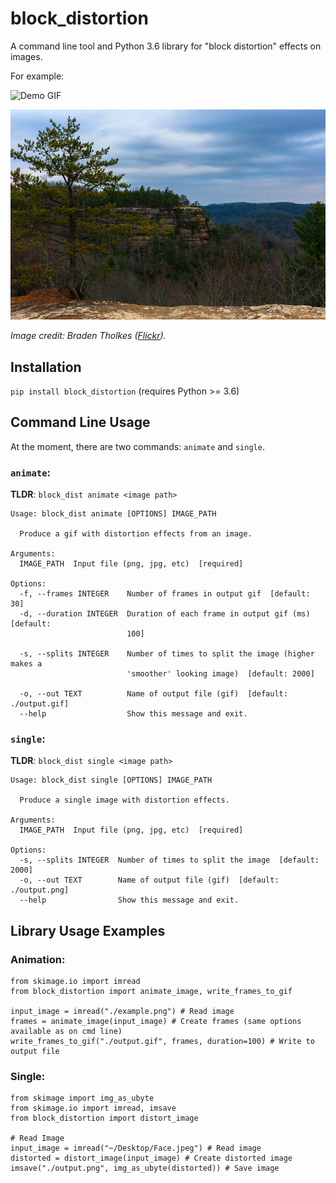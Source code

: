 # block_distortion

A command line tool and Python 3.6 library for "block distortion" effects on images.

For example:

![Demo GIF](./demo.gif)

![Demo Input](./demo_input.jpg)

_Image credit: Braden Tholkes ([Flickr](https://www.flickr.com/photos/tholkesbraden/))._

## Installation
`pip install block_distortion` (requires Python >= 3.6)

## Command Line Usage
At the moment, there are two commands: `animate` and `single`.

### `animate`:

**TLDR**: `block_dist animate <image path>`

```
Usage: block_dist animate [OPTIONS] IMAGE_PATH

  Produce a gif with distortion effects from an image.

Arguments:
  IMAGE_PATH  Input file (png, jpg, etc)  [required]

Options:
  -f, --frames INTEGER    Number of frames in output gif  [default: 30]
  -d, --duration INTEGER  Duration of each frame in output gif (ms)  [default:
                          100]

  -s, --splits INTEGER    Number of times to split the image (higher makes a
                          'smoother' looking image)  [default: 2000]

  -o, --out TEXT          Name of output file (gif)  [default: ./output.gif]
  --help                  Show this message and exit.
```


### `single`:

**TLDR**: `block_dist single <image path>`

```
Usage: block_dist single [OPTIONS] IMAGE_PATH

  Produce a single image with distortion effects.

Arguments:
  IMAGE_PATH  Input file (png, jpg, etc)  [required]

Options:
  -s, --splits INTEGER  Number of times to split the image  [default: 2000]
  -o, --out TEXT        Name of output file (gif)  [default: ./output.png]
  --help                Show this message and exit.

```

## Library Usage Examples

### Animation:

```
from skimage.io import imread
from block_distortion import animate_image, write_frames_to_gif

input_image = imread("./example.png") # Read image
frames = animate_image(input_image) # Create frames (same options available as on cmd line)
write_frames_to_gif("./output.gif", frames, duration=100) # Write to output file
```

### Single:
```
from skimage import img_as_ubyte
from skimage.io import imread, imsave
from block_distortion import distort_image

# Read Image
input_image = imread("~/Desktop/Face.jpeg") # Read image
distorted = distort_image(input_image) # Create distorted image
imsave("./output.png", img_as_ubyte(distorted)) # Save image
```
